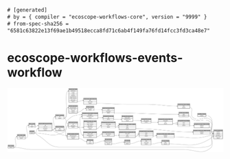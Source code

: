 ```
# [generated]
# by = { compiler = "ecoscope-workflows-core", version = "9999" }
# from-spec-sha256 = "6581c63822e13f69ae1b49518ecca8fd71c6ab4f149fa76fd14fcc3fd3ca48e7"

```
# ecoscope-workflows-events-workflow

![](graph.png)
